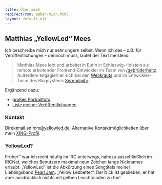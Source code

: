 ```yaml
---
title: Über mich
redirectFrom: ueber-mich.html
layout: default.njk
---
```


## Matthias „YellowLed“ Mees

Ich beschreibe mich nur sehr ungern selbst. Wenn ich das – z.B. für Veröffentlichungen – dennoch muss, lautet der Text meistens:

> Matthias Mees lebt und arbeitet in Eutin in Schleswig-Holstein als remote arbeitender Frontend-Entwickler im Team von [/gebrüderheitz](https://gebruederheitz.de). Außerdem engagiert er sich bei den [Webkrauts](http://webkrauts.de) und im Entwickler-Team des Blogsystems [Serendipity](https://s9y.org).

Ergänzend dazu:

-   [großes Portraitfoto](/v2/uploads/matthias-mees-1024x768.jpg)
-   [Liste meiner Veröffentlichungen](/fachartikel/)

### Kontakt

Direktmail an [mm@yellowled.de](mailto:mm@yellowled.de). Alternative Kontaktmöglichkeiten über mein [XING-Profil](http://www.xing.com/profile/Matthias_Mees).

### YellowLed?

Früher™ war ich recht häufig im IRC unterwegs, nahezu ausschließlich im IRCNet, welches Benutzern maximal neun Zeichen lange Nicknames erlaubt. „YellowLed“ ist die Abkürzung eines Songtitels meiner Lieblingsband [Pearl Jam](http://www.pearljam.com): „Yellow Ledbetter“. Der Nick ist geblieben, er hat aber ausdrücklich nichts mit gelben Leuchtdioden zu tun!
